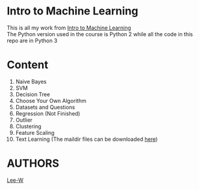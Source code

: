 # Intro to Machine Learning
This is all my work from [Intro to Machine Learning](https://www.udacity.com/course/intro-to-machine-learning--ud120)  
The Python version used in the course is Python 2 while all the code in this repo are in Python 3

# Content
1. Naive Bayes
2. SVM
3. Decision Tree
4. Choose Your Own Algorithm
5. Datasets and Questions
6. Regression (Not Finished)
7. Outlier
8. Clustering
9. Feature Scaling
10. Text Learning (The maildir files can be downloaded [here](https://www.cs.cmu.edu/~./enron/enron_mail_20150507.tgz))

# AUTHORS
[Lee-W](https://github.com/Lee-W/)


